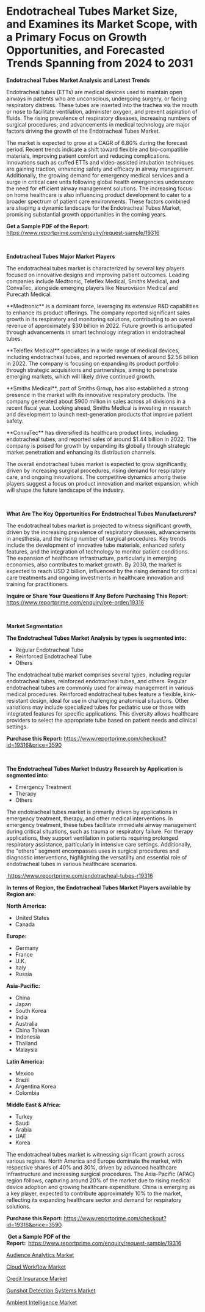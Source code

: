 <p><h1>Endotracheal Tubes Market Size, and Examines its Market Scope, with a Primary Focus on Growth Opportunities, and Forecasted Trends Spanning from 2024 to 2031</h1></p><p><strong>Endotracheal Tubes Market Analysis and Latest Trends</strong></p>
<p><p>Endotracheal tubes (ETTs) are medical devices used to maintain open airways in patients who are unconscious, undergoing surgery, or facing respiratory distress. These tubes are inserted into the trachea via the mouth or nose to facilitate ventilation, administer oxygen, and prevent aspiration of fluids. The rising prevalence of respiratory diseases, increasing numbers of surgical procedures, and advancements in medical technology are major factors driving the growth of the Endotracheal Tubes Market.</p><p>The market is expected to grow at a CAGR of 6.80% during the forecast period. Recent trends indicate a shift toward flexible and bio-compatible materials, improving patient comfort and reducing complications. Innovations such as cuffed ETTs and video-assisted intubation techniques are gaining traction, enhancing safety and efficacy in airway management. Additionally, the growing demand for emergency medical services and a surge in critical care units following global health emergencies underscore the need for efficient airway management solutions. The increasing focus on home healthcare is also influencing product development to cater to a broader spectrum of patient care environments. These factors combined are shaping a dynamic landscape for the Endotracheal Tubes Market, promising substantial growth opportunities in the coming years.</p></p>
<p><strong>Get a Sample PDF of the Report:&nbsp;</strong> <a href="https://www.reportprime.com/enquiry/request-sample/19316?utm_campaign=123&utm_medium=2&utm_source=Github&utm_content=ia&utm_term=23112024&utm_id=endotracheal-tubes">https://www.reportprime.com/enquiry/request-sample/19316</a></p>
<p>&nbsp;</p>
<p><strong>Endotracheal Tubes Major Market Players</strong></p>
<p><p>The endotracheal tubes market is characterized by several key players focused on innovative designs and improving patient outcomes. Leading companies include Medtronic, Teleflex Medical, Smiths Medical, and ConvaTec, alongside emerging players like Neurovision Medical and Purecath Medical.</p><p>**Medtronic** is a dominant force, leveraging its extensive R&D capabilities to enhance its product offerings. The company reported significant sales growth in its respiratory and monitoring solutions, contributing to an overall revenue of approximately $30 billion in 2022. Future growth is anticipated through advancements in smart technology integration in endotracheal tubes.</p><p>**Teleflex Medical** specializes in a wide range of medical devices, including endotracheal tubes, and reported revenues of around $2.56 billion in 2022. The company is focusing on expanding its product portfolio through strategic acquisitions and partnerships, aiming to penetrate emerging markets, which will likely drive continued growth.</p><p>**Smiths Medical**, part of Smiths Group, has also established a strong presence in the market with its innovative respiratory products. The company generated about $900 million in sales across all divisions in a recent fiscal year. Looking ahead, Smiths Medical is investing in research and development to launch next-generation products that improve patient safety.</p><p>**ConvaTec** has diversified its healthcare product lines, including endotracheal tubes, and reported sales of around $1.44 billion in 2022. The company is poised for growth by expanding its globally through strategic market penetration and enhancing its distribution channels.</p><p>The overall endotracheal tubes market is expected to grow significantly, driven by increasing surgical procedures, rising demand for respiratory care, and ongoing innovations. The competitive dynamics among these players suggest a focus on product innovation and market expansion, which will shape the future landscape of the industry.</p></p>
<p>&nbsp;</p>
<p><strong>What Are The Key Opportunities For Endotracheal Tubes Manufacturers?</strong></p>
<p><p>The endotracheal tubes market is projected to witness significant growth, driven by the increasing prevalence of respiratory diseases, advancements in anesthesia, and the rising number of surgical procedures. Key trends include the development of innovative tube materials, enhanced safety features, and the integration of technology to monitor patient conditions. The expansion of healthcare infrastructure, particularly in emerging economies, also contributes to market growth. By 2030, the market is expected to reach USD 2 billion, influenced by the rising demand for critical care treatments and ongoing investments in healthcare innovation and training for practitioners.</p></p>
<p><strong>Inquire or Share Your Questions If Any Before Purchasing This Report:</strong> <a href="https://www.reportprime.com/enquiry/pre-order/19316?utm_campaign=123&utm_medium=2&utm_source=Github&utm_content=ia&utm_term=23112024&utm_id=endotracheal-tubes">https://www.reportprime.com/enquiry/pre-order/19316</a></p>
<p>&nbsp;</p>
<p><strong>Market Segmentation</strong></p>
<p><strong>The Endotracheal Tubes Market Analysis by types is segmented into:</strong></p>
<p><ul><li>Regular Endotracheal Tube</li><li>Reinforced Endotracheal Tube</li><li>Others</li></ul></p>
<p><p>The endotracheal tube market comprises several types, including regular endotracheal tubes, reinforced endotracheal tubes, and others. Regular endotracheal tubes are commonly used for airway management in various medical procedures. Reinforced endotracheal tubes feature a flexible, kink-resistant design, ideal for use in challenging anatomical situations. Other variations may include specialized tubes for pediatric use or those with integrated features for specific applications. This diversity allows healthcare providers to select the appropriate tube based on patient needs and clinical settings.</p></p>
<p><strong>Purchase this Report:&nbsp;</strong><a href="https://www.reportprime.com/checkout?id=19316&price=3590&utm_campaign=123&utm_medium=2&utm_source=Github&utm_content=ia&utm_term=23112024&utm_id=endotracheal-tubes">https://www.reportprime.com/checkout?id=19316&price=3590</a></p>
<p>&nbsp;</p>
<p><strong>The Endotracheal Tubes Market Industry Research by Application is segmented into:</strong></p>
<p><ul><li>Emergency Treatment</li><li>Therapy</li><li>Others</li></ul></p>
<p><p>The endotracheal tubes market is primarily driven by applications in emergency treatment, therapy, and other medical interventions. In emergency treatment, these tubes facilitate immediate airway management during critical situations, such as trauma or respiratory failure. For therapy applications, they support ventilation in patients requiring prolonged respiratory assistance, particularly in intensive care settings. Additionally, the "others" segment encompasses uses in surgical procedures and diagnostic interventions, highlighting the versatility and essential role of endotracheal tubes in various healthcare scenarios.</p></p>
<p><a href="https://www.reportprime.com/endotracheal-tubes-r19316?utm_campaign=123&utm_medium=2&utm_source=Github&utm_content=ia&utm_term=23112024&utm_id=endotracheal-tubes">&nbsp;https://www.reportprime.com/endotracheal-tubes-r19316</a></p>
<p><strong>In terms of Region, the Endotracheal Tubes Market Players available by Region are:</strong></p>
<p>
    <p> <strong> North America: </strong>
        <ul>
            <li>United States</li>
            <li>Canada</li>
        </ul>
        </p> 
    <p> <strong> Europe: </strong>
        <ul>
            <li>Germany</li>
            <li>France</li>
            <li>U.K.</li>
            <li>Italy</li>
            <li>Russia</li>
        </ul>
        </p> 
    <p> <strong> Asia-Pacific: </strong>
        <ul>
            <li>China</li>
            <li>Japan</li>
            <li>South Korea</li>
            <li>India</li>
            <li>Australia</li>
            <li>China Taiwan</li>
            <li>Indonesia</li>
            <li>Thailand</li>
            <li>Malaysia</li>
        </ul>
        </p> 
    <p> <strong> Latin America: </strong>
        <ul>
            <li>Mexico</li>
            <li>Brazil</li>
            <li>Argentina Korea</li>
            <li>Colombia</li>
        </ul>
        </p> 
    <p> <strong> Middle East & Africa: </strong>
        <ul>
            <li>Turkey</li>
            <li>Saudi</li>
            <li>Arabia</li>
            <li>UAE</li>
            <li>Korea</li>
        </ul>
    </p>
    </p>
<p><p>The endotracheal tubes market is witnessing significant growth across various regions. North America and Europe dominate the market, with respective shares of 40% and 30%, driven by advanced healthcare infrastructure and increasing surgical procedures. The Asia-Pacific (APAC) region follows, capturing around 20% of the market due to rising medical device adoption and growing healthcare expenditure. China is emerging as a key player, expected to contribute approximately 10% to the market, reflecting its expanding healthcare sector and demand for respiratory solutions.</p></p>
<p><strong>Purchase this Report: </strong><a href="https://www.reportprime.com/checkout?id=19316&price=3590&utm_campaign=123&utm_medium=2&utm_source=Github&utm_content=ia&utm_term=23112024&utm_id=endotracheal-tubes">https://www.reportprime.com/checkout?id=19316&price=3590</a></p>
<p>&nbsp;<strong>Get a Sample PDF of the Report:&nbsp;&nbsp;</strong><a href="https://www.reportprime.com/enquiry/request-sample/19316?utm_campaign=123&utm_medium=2&utm_source=Github&utm_content=ia&utm_term=23112024&utm_id=endotracheal-tubes">https://www.reportprime.com/enquiry/request-sample/19316</a></p>
<p><strong></strong></p>
<p><p><a href="https://www.linkedin.com/pulse/global-perspectives-audience-analytics-market-trends-challenges-5xnqf?utm_campaign=123&utm_medium=2&utm_source=Github&utm_content=ia&utm_term=23112024&utm_id=endotracheal-tubes">Audience Analytics Market</a></p><p><a href="https://www.linkedin.com/pulse/cloud-workflow-market-analysis-report-2024-2031-projected-iaqlf?utm_campaign=123&utm_medium=2&utm_source=Github&utm_content=ia&utm_term=23112024&utm_id=endotracheal-tubes">Cloud Workflow Market</a></p><p><a href="https://issuu.com/reportprime-2/docs/credit-insurance-market-size-2030.p_0ad36569f336a7?utm_campaign=123&utm_medium=2&utm_source=Github&utm_content=ia&utm_term=23112024&utm_id=endotracheal-tubes">Credit Insurance Market</a></p><p><a href="https://issuu.com/reportprime-2/docs/gunshot-detection-systems-market-si_20195878f0f978?utm_campaign=123&utm_medium=2&utm_source=Github&utm_content=ia&utm_term=23112024&utm_id=endotracheal-tubes">Gunshot Detection Systems Market</a></p><p><a href="https://www.linkedin.com/pulse/ambient-intelligence-market-scope-provide-valuable-information-xnfuf?utm_campaign=123&utm_medium=2&utm_source=Github&utm_content=ia&utm_term=23112024&utm_id=endotracheal-tubes">Ambient Intelligence Market</a></p></p>